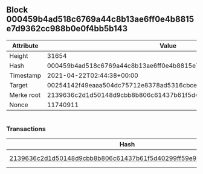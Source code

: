 ## Block 000459b4ad518c6769a44c8b13ae6ff0e4b8815e7d9362cc988b0e0f4bb5b143

Attribute | Value
--- | ---
Height | 31654
Hash | 000459b4ad518c6769a44c8b13ae6ff0e4b8815e7d9362cc988b0e0f4bb5b143
Timestamp | 2021-04-22T02:44:38+00:00
Target | 00254142f49eaaa504dc75712e8378ad5316cbcead634704b3734b6271167cc4
Merke root | 2139636c2d1d50148d9cbb8b806c61437b61f5d40299ff59e96aa9c29af6bfe9
Nonce | 11740911

```

```

### Transactions

Hash | Amount
--- | ---
[2139636c2d1d50148d9cbb8b806c61437b61f5d40299ff59e96aa9c29af6bfe9](2139636c2d1d50148d9cbb8b806c61437b61f5d40299ff59e96aa9c29af6bfe9.md) | 10.00000000 SKEPTI 
